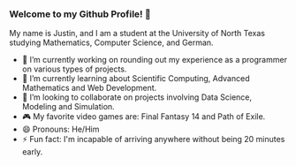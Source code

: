 ### Welcome to my Github Profile! 👋

<!--
**jbrowning96/jbrowning96** is a ✨ _special_ ✨ repository because its `README.md` (this file) appears on your GitHub profile.

Here are some ideas to get you started:

- 🔭 I’m currently working on ...
- 🌱 I’m currently learning ...
- 👯 I’m looking to collaborate on ...
- 🤔 I’m looking for help with ...
- 💬 Ask me about ...
- 📫 How to reach me: ...
- 😄 Pronouns: ...
- ⚡ Fun fact: ...
-->

My name is Justin, and I am a student at the University of North Texas studying Mathematics, Computer Science, and German.

- 🔭 I’m currently working on rounding out my experience as a programmer on various types of projects.
- 🌱 I’m currently learning about Scientific Computing, Advanced Mathematics and Web Development.
- 👯 I’m looking to collaborate on projects involving Data Science, Modeling and Simulation.
- 🎮 My favorite video games are: Final Fantasy 14 and Path of Exile.
- 😄 Pronouns: He/Him
- ⚡ Fun fact: I'm incapable of arriving anywhere without being 20 minutes early.
